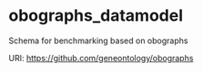 # obographs_datamodel

Schema for benchmarking based on obographs

URI: https://github.com/geneontology/obographs

